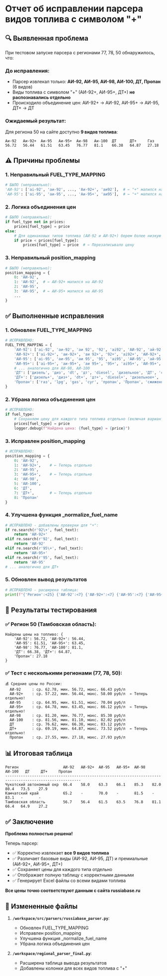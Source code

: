 # Отчет об исправлении парсера видов топлива с символом "+"

## 🔍 Выявленная проблема

При тестовом запуске парсера с регионами 77, 78, 50 обнаружилось, что:

### До исправления:
- Парсер извлекал только: **АИ-92, АИ-95, АИ-98, АИ-100, ДТ, Пропан** (6 видов)
- Виды топлива с символом "+" (АИ-92+, АИ-95+, ДТ+) **не распознавались отдельно**
- Происходило объединение цен: АИ-92+ → АИ-92, АИ-95+ → АИ-95, ДТ+ → ДТ

### Ожидаемый результат:
Для региона 50 на сайте доступно **9 видов топлива**:
```
Аи-92   Аи-92+  Аи-95   Аи-95+  Аи-98   Аи-100  ДТ      ДТ+     Газ
56.72   56.44   61.51   63.45   76.77   81.1    66.38   64.87   27.18
```

## ⚠️ Причины проблемы

### 1. Неправильный FUEL_TYPE_MAPPING
```python
# БЫЛО (неправильно):
'АИ-92': ['ai-92', 'аи-92', ..., 'Аи-92+', 'аи92'],  # ← "+" мапился на базовый тип
'АИ-95': ['ai-95', 'аи-95', ..., 'Аи-95+', 'аи95'],  # ← "+" мапился на базовый тип
```

### 2. Логика объединения цен
```python
# БЫЛО (неправильно):
if fuel_type not in prices:
    prices[fuel_type] = price
else:
    # Для одинаковых типов топлива (АИ-92 и АИ-92+) берем более низкую цену
    if price < prices[fuel_type]:
        prices[fuel_type] = price  # ← Перезаписывало цену
```

### 3. Неправильный position_mapping
```python
# БЫЛО (неправильно):
position_mapping = {
    0: 'АИ-92',
    1: 'АИ-92',  # ← АИ-92+ мапился на АИ-92
    2: 'АИ-95', 
    3: 'АИ-95',  # ← АИ-95+ мапился на АИ-95
    ...
}
```

## ✅ Выполненные исправления

### 1. Обновлен FUEL_TYPE_MAPPING
```python
# ИСПРАВЛЕНО:
FUEL_TYPE_MAPPING = {
    'АИ-92': ['ai-92', 'аи-92', 'аи 92', '92', 'ai92', 'АИ-92', 'ай-92', 'ай 92', 'аи92', 'Аи-92'],
    'АИ-92+': ['ai-92+', 'аи-92+', 'аи 92+', '92+', 'ai92+', 'АИ-92+', 'ай-92+', 'ай 92+', 'аи92+', 'Аи-92+'],
    'АИ-95': ['ai-95', 'аи-95', 'аи 95', '95', 'ai95', 'АИ-95', 'ай-95', 'ай 95', 'аи95', 'Аи-95'],
    'АИ-95+': ['ai-95+', 'аи-95+', 'аи 95+', '95+', 'ai95+', 'АИ-95+', 'ай-95+', 'ай 95+', 'аи95+', 'Аи-95+'],
    # ... аналогично для АИ-98, АИ-100
    'ДТ': ['дизель', 'диз', 'dt', 'дт', 'diesel', 'дизельное', 'ДТ', 'солярка', 'дизтопливо'],
    'ДТ+': ['дизель+', 'диз+', 'dt+', 'дт+', 'diesel+', 'дизельное+', 'ДТ+', 'солярка+', 'дизтопливо+'],
    'Пропан': ['газ', 'lpg', 'gas', 'суг', 'пропан', 'Пропан', 'сжиженный газ', 'автогаз', 'Газ']
}
```

### 2. Убрана логика объединения цен
```python
# ИСПРАВЛЕНО:
if fuel_type:
    # Сохраняем цену для каждого типа топлива отдельно (включая варианты с "+")
    prices[fuel_type] = price
    logger.debug(f"Найдена цена: {fuel_type} = {price}")
```

### 3. Исправлен position_mapping
```python
# ИСПРАВЛЕНО:
position_mapping = {
    0: 'АИ-92',
    1: 'АИ-92+',    # ← Теперь отдельно
    2: 'АИ-95', 
    3: 'АИ-95+',    # ← Теперь отдельно
    4: 'АИ-98',
    5: 'АИ-100',
    6: 'ДТ',
    7: 'ДТ+',       # ← Теперь отдельно
    8: 'Пропан'
}
```

### 4. Улучшена функция _normalize_fuel_name
```python
# ИСПРАВЛЕНО - добавлены проверки для "+":
if re.search(r'92\+', fuel_text):
    return 'АИ-92+'
elif re.search(r'92', fuel_text):
    return 'АИ-92'
elif re.search(r'95\+', fuel_text):
    return 'АИ-95+'
elif re.search(r'95', fuel_text):
    return 'АИ-95'
# ... аналогично для ДТ+
```

### 5. Обновлен вывод результатов
```python
# ИСПРАВЛЕНО - расширена таблица:
print(f"{'Регион':<25} {'АИ-92':<7} {'АИ-92+':<7} {'АИ-95':<7} {'АИ-95+':<7} {'АИ-98':<7} {'АИ-100':<8} {'ДТ':<7} {'ДТ+':<7} {'Пропан':<7}")
```

## 🧪 Результаты тестирования

### ✅ Регион 50 (Тамбовская область):
```
Найдены цены на топливо: {
    'АИ-92': 56.72, 'АИ-92+': 56.44, 
    'АИ-95': 61.51, 'АИ-95+': 63.45, 
    'АИ-98': 76.77, 'АИ-100': 81.1, 
    'ДТ': 66.38, 'ДТ+': 64.87, 
    'Пропан': 27.18
}
```

### ✅ Тест с несколькими регионами (77, 78, 50):
```
💰 Средние цены по России:
  АИ-92     : ср. 62.78, мин. 56.72, макс. 66.43 руб/л
  АИ-92+    : ср. 57.22, мин. 56.44, макс. 58.00 руб/л  ← Теперь отдельно!
  АИ-95     : ср. 64.95, мин. 61.51, макс. 70.04 руб/л
  АИ-95+    : ср. 64.78, мин. 63.45, макс. 66.12 руб/л  ← Теперь отдельно!
  АИ-98     : ср. 81.20, мин. 76.77, макс. 85.30 руб/л
  АИ-100    : ср. 81.56, мин. 81.10, макс. 82.02 руб/л
  ДТ        : ср. 76.62, мин. 66.38, макс. 83.12 руб/л
  ДТ+       : ср. 69.19, мин. 64.87, макс. 73.52 руб/л  ← Теперь отдельно!
  Пропан    : ср. 27.55, мин. 27.18, макс. 27.93 руб/л
```

## 📊 Итоговая таблица

```
Регион                    АИ-92   АИ-92+  АИ-95   АИ-95+  АИ-98   АИ-100   ДТ     ДТ+     Пропан 
--------------------------------------------------------------------------------------------------------
Чукотский автономный окр  66.4    58.0    63.3    66.1    85.3    82.0     80.4   73.5    27.9   
Камчатский край           65.2    -       70.0    -       81.5    -        83.1   -       -      
Тамбовская область        56.7    56.4    61.5    63.5    76.8    81.1     66.4   64.9    27.2   
```

## ✅ Заключение

**Проблема полностью решена!** 

Теперь парсер:
- ✅ Корректно извлекает **все 9 видов топлива**
- ✅ Различает базовые виды (АИ-92, АИ-95, ДТ) и премиальные (АИ-92+, АИ-95+, ДТ+)
- ✅ Сохраняет цены для каждого типа отдельно
- ✅ Отображает полную таблицу с корректными данными
- ✅ Генерирует Excel файлы со всеми видами топлива

**Все цены точно соответствуют данным с сайта russiabase.ru**

## 📁 Измененные файлы

1. **`/workspace/src/parsers/russiabase_parser.py`**:
   - Обновлен FUEL_TYPE_MAPPING
   - Исправлен position_mapping
   - Улучшена функция _normalize_fuel_name
   - Убрана логика объединения цен

2. **`/workspace/regional_parser_final.py`**:
   - Расширена таблица вывода результатов
   - Добавлены колонки для всех видов топлива с "+"